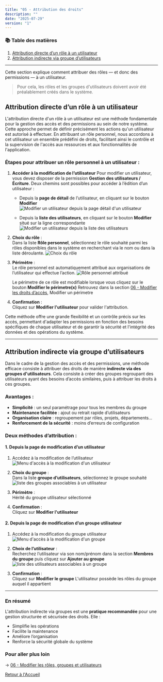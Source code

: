 ```yaml
---
title: "05 - Attribution des droits"
description: ""
date: "2025-07-29"
version: "1"
---
```

### 📚 Table des matières
1. [Attribution directe d’un rôle à un utilisateur](#attribution-directe-dun-rôle-à-un-utilisateur)  
2. [Attribution indirecte via groupe d’utilisateurs](#attribution-indirecte-via-groupe-dutilisateurs)

---

Cette section explique comment attribuer des rôles — et donc des permissions — à un utilisateur.

> Pour cela, les rôles et les groupes d'utilisateurs doivent avoir été préalablement créés dans le système.

## Attribution directe d’un rôle à un utilisateur

L'attribution directe d'un rôle à un utilisateur est une méthode fondamentale pour la gestion des accès et des permissions au sein de notre système. Cette approche permet de définir précisément les actions qu'un utilisateur est autorisé à effectuer. En attribuant un rôle personnel, nous accordons à cet utilisateur un ensemble prédéfini de droits, facilitant ainsi le contrôle et la supervision de l'accès aux ressources et aux fonctionnalités de l'application.

### Étapes pour attribuer un rôle personnel à un utilisateur :

1. **Accéder à la modification de l’utilisateur**
   Pour modifier un utilisateur, vous devez disposer de la permission **Gestion des utilisateurs / Écriture**. Deux chemins sont possibles pour accéder à l’édition d’un utilisateur :
   - Depuis la **page de détail** de l’utilisateur, en cliquant sur le bouton **Modifier**
![Modifier un utilisateur depuis la page détail d'un utilisateur](https://papaours-documentation.s3.fr-par.scw.cloud/tutoriels/gestion-des-droits/utilisateur/modifier-utilisateur-depuis-detail.png "948*228")

   - Depuis la **liste des utilisateurs**, en cliquant sur le bouton **Modifier** situé sur la ligne correspondante
![Modifier un utilisateur depuis la liste des utilisateurs](https://papaours-documentation.s3.fr-par.scw.cloud/tutoriels/gestion-des-droits/utilisateur/modifier-utilisateur-depuis-liste.png "948*125")

2. **Choix du rôle** :  
   Dans la liste **Rôle personnel**, sélectionnez le rôle souhaité parmi les rôles disponibles dans le système en recherchant via le nom ou dans la liste déroulante.
![Choix du rôle](https://papaours-documentation.s3.fr-par.scw.cloud/tutoriels/gestion-des-droits/utilisateur/attribuer-role-personnel.png "980*210")
   
3. **Périmètre** :  
   Le rôle personnel est automatiquement attribué aux organisations de l’utilisateur qui effectue l’action.
![Rôle personnel attribué](https://papaours-documentation.s3.fr-par.scw.cloud/tutoriels/gestion-des-droits/utilisateur/role-personnel-attribue.png "980*174")

   Le périmetre de ce rôle est modifiable lorsque vous cliquez sur le bouton **Modifier le périmetre(x)**
   Retrouvez dans la section [06 - Modifier les droits d’accès](06-modifier-les-droits-dacces), Modifier un périmetre

4. **Confirmation** :  
   Cliquez sur **Modifier l'utilisateur** pour valider l'attribution.

Cette méthode offre une grande flexibilité et un contrôle précis sur les accès, permettant d'adapter les permissions en fonction des besoins spécifiques de chaque utilisateur et de garantir la sécurité et l'intégrité des données et des opérations du système.

---

## Attribution indirecte via groupe d’utilisateurs

Dans le cadre de la gestion des accès et des permissions, une méthode efficace consiste à attribuer des droits de manière **indirecte via des groupes d'utilisateurs**. Cela consiste à créer des groupes regroupant des utilisateurs ayant des besoins d’accès similaires, puis à attribuer les droits à ces groupes.

### Avantages :

- **Simplicité** : un seul paramétrage pour tous les membres du groupe
- **Maintenance facilitée** : ajout ou retrait rapide d’utilisateurs
- **Organisation claire** : regroupement par rôles, projets, départements…
- **Renforcement de la sécurité** : moins d’erreurs de configuration

### Deux méthodes d’attribution :

#### 1. Depuis la page de modification d’un utilisateur

1. Accédez à la modification de l’utilisateur
![Menu d'accès à la modification d'un utilisateur](https://papaours-documentation.s3.fr-par.scw.cloud/tutoriels/gestion-des-droits/utilisateur/modifier-utilisateur-depuis-detail.png "980*236")

2. **Choix du groupe** :  
   Dans la liste **groupe d’utilisateurs**, sélectionnez le groupe souhaité
![liste des groupes associables à un utilisateur](https://papaours-documentation.s3.fr-par.scw.cloud/tutoriels/gestion-des-droits/groupe/liste-groupe-utilisateur.png "")

3. **Périmètre** :  
   Hérité du groupe utilisateur sélectionné
4. **Confirmation** :  
   Cliquez sur **Modifier l'utilisateur**

#### 2. Depuis la page de modification d’un groupe utilisateur

1. Accédez à la modification du groupe utilisateur
![Menu d'accès à la modification d'un groupe](https://papaours-documentation.s3.fr-par.scw.cloud/tutoriels/gestion-des-droits/groupe/modifier-un-groupe.png "980*667")

2. **Choix de l’utilisateur** :  
   Recherchez l’utilisateur via son nom/prénom dans la section **Membres du groupe** puis cliquez sur **Ajouter au groupe**
![liste des utilisateurs associables à un groupe](https://papaours-documentation.s3.fr-par.scw.cloud/tutoriels/gestion-des-droits/groupe/ajouter-utilisateur-au-groupe.png "980*277")

3. **Confirmation** :  
   Cliquez sur **Modifier le groupe**
   L'utilisateur possède les rôles du groupe auquel il appartient

---

### En résumé

L'attribution indirecte via groupes est une **pratique recommandée** pour une gestion structurée et sécurisée des droits. Elle :

- Simplifie les opérations
- Facilite la maintenance
- Améliore l’organisation
- Renforce la sécurité globale du système

### Pour aller plus loin
-> [06 - Modifier les rôles, groupes et utilisateurs](06-modifier-les-droits-dacces)
   
[Retour à l'Accueil](../accueil)
